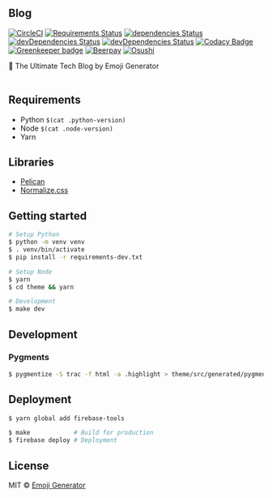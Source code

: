 ## Blog
[![CircleCI](https://circleci.com/gh/emoji-gen/blog/tree/master.svg?style=shield)](https://circleci.com/gh/emoji-gen/blog/tree/master)
[![Requirements Status](https://requires.io/github/emoji-gen/blog/requirements.svg?branch=master)](https://requires.io/github/emoji-gen/blog/requirements/?branch=master)
[![dependencies Status](https://david-dm.org/emoji-gen/blog/status.svg?path=theme)](https://david-dm.org/emoji-gen/blog?path=theme)
[![devDependencies Status](https://david-dm.org/emoji-gen/blog/dev-status.svg?path=theme)](https://david-dm.org/emoji-gen/blog?path=theme&type=dev)
[![devDependencies Status](https://david-dm.org/emoji-gen/blog/dev-status.svg)](https://david-dm.org/emoji-gen/blog?type=dev)
[![Codacy Badge](https://api.codacy.com/project/badge/Grade/998b4d56553b4d49a086326e54f812af)](https://app.codacy.com/app/pinemz/blog?utm_source=github.com&utm_medium=referral&utm_content=emoji-gen/blog&utm_campaign=Badge_Grade_Settings)
[![Greenkeeper badge](https://badges.greenkeeper.io/emoji-gen/blog.svg)](https://greenkeeper.io/)
[![Beerpay](https://beerpay.io/emoji-gen/blog/badge.svg?style=flat)](https://beerpay.io/emoji-gen/blog)
[![Osushi](https://img.shields.io/badge/donate-osushi-EA2F57.svg)](https://osushi.love/intent/post/9ad90add99954e62ac79251606c10eec)

:memo: The Ultimate Tech Blog by Emoji Generator
<br>
<br>

## Requirements

- Python `$(cat .python-version)`
- Node `$(cat .node-version)`
- Yarn

## Libraries

- [Pelican](https://github.com/getpelican/pelican)
- [Normalize.css](https://necolas.github.io/normalize.css/)

## Getting started

```bash
# Setup Python
$ python -m venv venv
$ . venv/bin/activate
$ pip install -r requirements-dev.txt

# Setup Node
$ yarn
$ cd theme && yarn

# Development
$ make dev
```

## Development
### Pygments

```bash
$ pygmentize -S trac -f html -a .highlight > theme/src/generated/pygments.css
```

## Deployment

```bash
$ yarn global add firebase-tools

$ make            # Build for production
$ firebase deploy # Deployment
```

## License
MIT &copy; [Emoji Generator](https://emoji-gen.ninja/)
